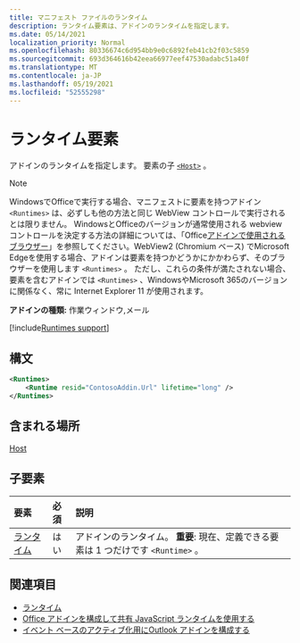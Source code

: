```yaml
---
title: マニフェスト ファイルのランタイム
description: ランタイム要素は、アドインのランタイムを指定します。
ms.date: 05/14/2021
localization_priority: Normal
ms.openlocfilehash: 80336674c6d954bb9e0c6892feb41cb2f03c5859
ms.sourcegitcommit: 693d364616b42eea66977eef47530adabc51a40f
ms.translationtype: MT
ms.contentlocale: ja-JP
ms.lasthandoff: 05/19/2021
ms.locfileid: "52555298"
---
```

# <a name="runtimes-element"></a>ランタイム要素

アドインのランタイムを指定します。 要素の子 [`<Host>`](host.md) 。

> [!NOTE]
> WindowsでOfficeで実行する場合、マニフェストに要素を持つアドイン `<Runtimes>` は、必ずしも他の方法と同じ WebView コントロールで実行されるとは限りません。 WindowsとOfficeのバージョンが通常使用される webview コントロールを決定する方法の詳細については、「Office[アドインで使用されるブラウザー](../../concepts/browsers-used-by-office-web-add-ins.md)」を参照してください。WebView2 (Chromium ベース) でMicrosoft Edgeを使用する場合、アドインは要素を持つかどうかにかかわらず、そのブラウザーを使用します `<Runtimes>` 。 ただし、これらの条件が満たされない場合、要素を含むアドインでは `<Runtimes>` 、WindowsやMicrosoft 365のバージョンに関係なく、常に Internet Explorer 11 が使用されます。

**アドインの種類:** 作業ウィンドウ,メール

[!include[Runtimes support](../../includes/runtimes-note.md)]

## <a name="syntax"></a>構文

```XML
<Runtimes>
    <Runtime resid="ContosoAddin.Url" lifetime="long" />
</Runtimes>
```

## <a name="contained-in"></a>含まれる場所

[Host](host.md)

## <a name="child-elements"></a>子要素

|  要素 |  必須  |  説明  |
|:-----|:-----|:-----|
| [ランタイム](runtime.md) | はい |  アドインのランタイム。 **重要**: 現在、定義できる要素は 1 つだけです `<Runtime>` 。 |

## <a name="see-also"></a>関連項目

- [ランタイム](runtime.md)
- [Office アドインを構成して共有 JavaScript ランタイムを使用する](../../develop/configure-your-add-in-to-use-a-shared-runtime.md)
- [イベント ベースのアクティブ化用にOutlook アドインを構成する](../../outlook/autolaunch.md)
